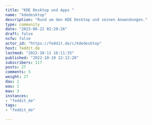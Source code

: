 ```yaml
---
title: "KDE Desktop und Apps " 
name: "kdedesktop"
description: "Rund um den KDE Desktop und seinen Anwendungen."
type: community
date: "2023-06-22 02:20:26"
draft: false
nsfw: false
actor_id: "https://feddit.de/c/kdedesktop"
host: feddit.de
lastmod: "2022-10-11 16:11:35"
published: "2022-10-10 12:12:28"
subscribers: 117
posts: 27
comments: 5
weight: 27
dau: 1
wau: 1
mau: 3
instances:
- "feddit_de"
tags: 
- "feddit_de"

---
```

